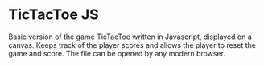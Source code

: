 # TicTacToe JS

Basic version of the game TicTacToe written in Javascript, displayed on a canvas. Keeps track of the player scores and allows the player to reset the game and score. The file can be opened by any modern browser.
